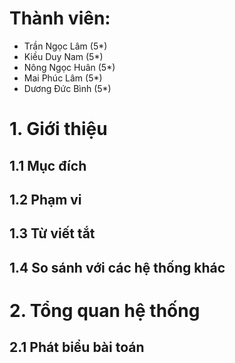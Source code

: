 # Thành viên:
* Trần Ngọc Lâm (5*)
* Kiều Duy Nam (5*)
* Nông Ngọc Huân (5*)
* Mai Phúc Lâm (5*)
* Dương Đức Bình (5*)
# 1. Giới thiệu
## 1.1 Mục đích
## 1.2 Phạm vi
## 1.3 Từ viết tắt
## 1.4 So sánh với các hệ thống khác

# 2. Tổng quan hệ thống
## 2.1 Phát biểu bài toán
